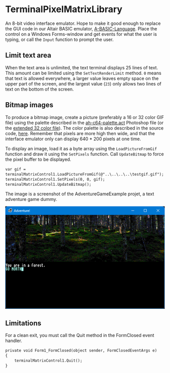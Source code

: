# TerminalPixelMatrixLibrary
An 8-bit video interface emulator. Hope to make it good enough to replace the GUI code in our Altair BASIC emulator, [A-BASIC-Language](https://github.com/tomas-hakansson/A-BASIC-Language).
Place the control on a Windows Forms-window and get events for what the user is typing, or call the `Input` function to prompt the user.

## Limit text area

When the text area is unlimited, the text terminal displays 25 lines of text.
This amount can be limited using the `SetTextRenderLimit` method.
`0` means that text is allowed everywhere, a larger value leaves empty space on the
upper part of the screen, and the largest value (`23`) only allows two
lines of text on the bottom of the screen.

## Bitmap images

To produce a bitmap image, create a picture (preferably a 16 or 32 color GIF file) using
the palette described in the
[ah-c64-palette.act](https://github.com/Anders-H/TerminalPixelMatrixLibrary/blob/main/ah-c64-palette.act) Photoshop file
(or the [extended 32 color file](https://github.com/Anders-H/TerminalPixelMatrixLibrary/blob/main/ah-c64-palette-extended.act)).
The color palette is also described in the source code, [here](https://github.com/Anders-H/TerminalPixelMatrixLibrary/blob/main/TerminalMatrix/TerminalColor/Palette.cs).
Remember that pixels are more high then wide, and that the interface emulator only can display 640 * 200 pixels at one time.

To display an image, load it as a byte array using the `LoadPictureFromGif` function and draw it using the `SetPixels` function.
Call `UpdateBitmap` to force the pixel buffer to be displayed.

```
var gif = terminalMatrixControl1.LoadPictureFromGif(@"..\..\..\..\testgif.gif");
terminalMatrixControl1.SetPixels(0, 0, gif);
terminalMatrixControl1.UpdateBitmap();
```

The image is a screenshot of the AdventureGameExample projet, a text adventure game dummy.

![Text adventure dummy](https://raw.githubusercontent.com/Anders-H/TerminalPixelMatrixLibrary/main/screenshot_adventure_game_dummy.jpg)

## Limitations

For a clean exit, you must call the Quit method in the FormClosed event handler.

```
private void Form1_FormClosed(object sender, FormClosedEventArgs e)
{
    terminalMatrixControl1.Quit();
}
```